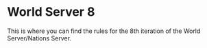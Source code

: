 # World Server 8
This is where you can find the rules for the 8th iteration of the World Server/Nations Server.
